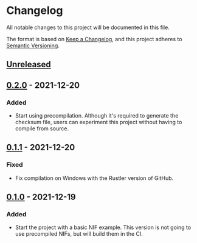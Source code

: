 # Changelog
All notable changes to this project will be documented in this file.

The format is based on [Keep a Changelog](https://keepachangelog.com/en/1.0.0/),
and this project adheres to [Semantic Versioning](https://semver.org/spec/v2.0.0.html).

## [Unreleased]

## [0.2.0] - 2021-12-20

### Added

- Start using precompilation. Although it's required to generate the checksum file,
users can experiment this project without having to compile from source.

## [0.1.1] - 2021-12-20

### Fixed

- Fix compilation on Windows with the Rustler version of GitHub.

## [0.1.0] - 2021-12-19

### Added

- Start the project with a basic NIF example. This version is not going to use
precompiled NIFs, but will build them in the CI.

[Unreleased]: https://github.com/philss/rustler_precompilation_example/compare/v0.2.0...HEAD
[0.2.0]: https://github.com/philss/rustler_precompilation_example/compare/v0.1.1...v0.2.0
[0.1.1]: https://github.com/philss/rustler_precompilation_example/compare/v0.1.0...v0.1.1
[0.1.0]: https://github.com/philss/rustler_precompilation_example/releases/tag/v0.1.0
